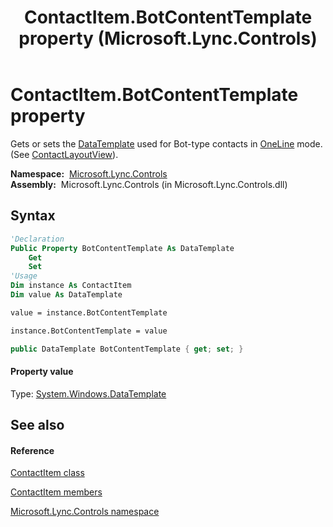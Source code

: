 ﻿---
title: ContactItem.BotContentTemplate property  (Microsoft.Lync.Controls)
TOCTitle: 'BotContentTemplate property '
ms:assetid: P:Microsoft.Lync.Controls.ContactItem.BotContentTemplate_DI_3_UC_OCS14MrefLyncWPF
ms:mtpsurl: https://msdn.microsoft.com/en-us/library/microsoft.lync.controls.contactitem.botcontenttemplate_di_3_uc_ocs14mreflyncwpf(v=office.15)
ms:contentKeyID: 48589966
ms.date: 07/28/2014
mtps_version: v=office.15
f1_keywords:
- Microsoft.Lync.Controls.ContactItem.BotContentTemplate
dev_langs:
- CSharp
- JScript
- VB
- other
---

# ContactItem.BotContentTemplate property

Gets or sets the [DataTemplate](http://msdn2.microsoft.com/en-us/library/ms589297) used for Bot-type contacts in [OneLine](contactlayoutoption-enumeration-microsoft-lync-controls_1.md) mode. (See [ContactLayoutView](contactitem-contactlayoutview-property-microsoft-lync-controls_1.md)).

**Namespace:**  [Microsoft.Lync.Controls](microsoft-lync-controls-namespace_1.md)  
**Assembly:**  Microsoft.Lync.Controls (in Microsoft.Lync.Controls.dll)

## Syntax

``` vb
'Declaration
Public Property BotContentTemplate As DataTemplate
    Get
    Set
'Usage
Dim instance As ContactItem
Dim value As DataTemplate

value = instance.BotContentTemplate

instance.BotContentTemplate = value
```

``` csharp
public DataTemplate BotContentTemplate { get; set; }
```

#### Property value

Type: [System.Windows.DataTemplate](http://msdn2.microsoft.com/en-us/library/ms589297)  

## See also

#### Reference

[ContactItem class](contactitem-class-microsoft-lync-controls_1.md)

[ContactItem members](contactitem-members-microsoft-lync-controls_1.md)

[Microsoft.Lync.Controls namespace](microsoft-lync-controls-namespace_1.md)

